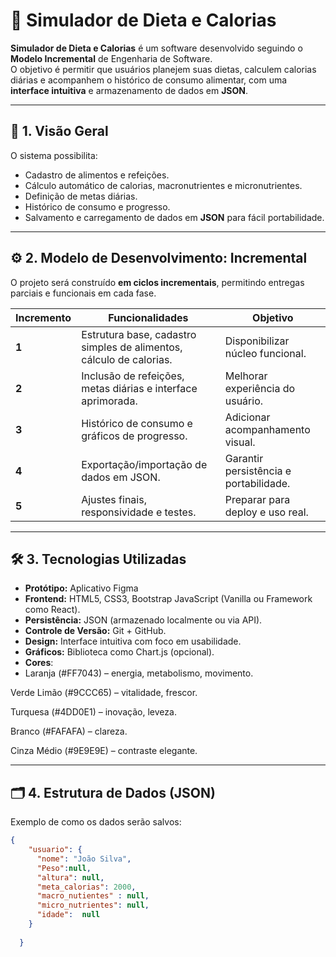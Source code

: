 # 🥗 Simulador de Dieta e Calorias

**Simulador de Dieta e Calorias** é um software desenvolvido seguindo o **Modelo Incremental** de Engenharia de Software.  
O objetivo é permitir que usuários planejem suas dietas, calculem calorias diárias e acompanhem o histórico de consumo alimentar, com uma **interface intuitiva** e armazenamento de dados em **JSON**.

---

## 📌 1. Visão Geral

O sistema possibilita:
- Cadastro de alimentos e refeições.
- Cálculo automático de calorias, macronutrientes e micronutrientes.
- Definição de metas diárias.
- Histórico de consumo e progresso.
- Salvamento e carregamento de dados em **JSON** para fácil portabilidade.

---

## ⚙️ 2. Modelo de Desenvolvimento: Incremental

O projeto será construído **em ciclos incrementais**, permitindo entregas parciais e funcionais em cada fase.

| Incremento | Funcionalidades | Objetivo |
|------------|-----------------|----------|
| **1** | Estrutura base, cadastro simples de alimentos, cálculo de calorias. | Disponibilizar núcleo funcional. |
| **2** | Inclusão de refeições, metas diárias e interface aprimorada. | Melhorar experiência do usuário. |
| **3** | Histórico de consumo e gráficos de progresso. | Adicionar acompanhamento visual. |
| **4** | Exportação/importação de dados em JSON. | Garantir persistência e portabilidade. |
| **5** | Ajustes finais, responsividade e testes. | Preparar para deploy e uso real. |

---

## 🛠️ 3. Tecnologias Utilizadas
- **Protótipo:** Aplicativo Figma
- **Frontend:** HTML5, CSS3, Bootstrap JavaScript (Vanilla ou Framework como React).
- **Persistência:** JSON (armazenado localmente ou via API).
- **Controle de Versão:** Git + GitHub.
- **Design:** Interface intuitiva com foco em usabilidade.
- **Gráficos:** Biblioteca como Chart.js (opcional).
- **Cores**:
- Laranja (#FF7043) – energia, metabolismo, movimento.

Verde Limão (#9CCC65) – vitalidade, frescor.

Turquesa (#4DD0E1) – inovação, leveza.

Branco (#FAFAFA) – clareza.

Cinza Médio (#9E9E9E) – contraste elegante. 

---

## 🗂️ 4. Estrutura de Dados (JSON)

Exemplo de como os dados serão salvos:

```json
{
    "usuario": {
      "nome": "João Silva",
      "Peso":null,
      "altura": null,
      "meta_calorias": 2000,
      "macro_nutientes" : null,
      "micro_nutrientes": null,
      "idade":  null
    }
    
  }
